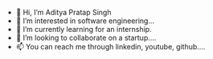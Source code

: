 - 👋 Hi, I’m Aditya Pratap Singh
- 👀 I’m interested in software engineering...
- 🌱 I’m currently learning for an internship.
- 💞️ I’m looking to collaborate on a startup....
- 📫 You can reach me through linkedin, youtube, github....

<!---
Hyphenhypen/Hyphenhypen is a ✨ special ✨ repository because its `README.md` (this file) appears on your GitHub profile.
You can click the Preview link to take a look at your changes.
--->

